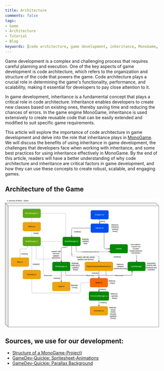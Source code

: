```yaml
---
title: Architecture
comments: false
tags:
- Game
- Architecture
- Tutorial
- Blog
keywords: [code architecture, game development, inheritance, MonoGame, functionality, performance, scalability, reusable code, best practices]
---
```

Game development is a complex and challenging process that requires careful planning and execution. One of the key aspects of game development is code architecture, which refers to the organization and structure of the code that powers the game. Code architecture plays a crucial role in determining the game's functionality, performance, and scalability, making it essential for developers to pay close attention to it.

In game development, inheritance is a fundamental concept that plays a critical role in code architecture. Inheritance enables developers to create new classes based on existing ones, thereby saving time and reducing the chances of errors. In the game engine MonoGame, inheritance is used extensively to create reusable code that can be easily extended and modified to suit specific game requirements.

This article will explore the importance of code architecture in game development and delve into the role that inheritance plays in [MonoGame](https://www.monogame.net/). We will discuss the benefits of using inheritance in game development, the challenges that developers face when working with inheritance, and some best practices for using inheritance effectively in MonoGame. By the end of this article, readers will have a better understanding of why code architecture and inheritance are critical factors in game development, and how they can use these concepts to create robust, scalable, and engaging games.

## Architecture of the Game
![](notes/images/overview.png)

## Sources, we use for our development:
- [Structure of a MonoGame-Project](https://community.monogame.net/t/how-best-to-structure-a-monogame-porject/14437/6))
- [GameDev-Quickie: Spritesheet-Animations](https://www.youtube.com/watch?v=hm4PkqS2bqY&list=PLkEsuRhhI3ne0BcsCmwAZG-shlHyDfvKc&index=15)
- [GameDev-Quickie: Parallax Background](https://www.youtube.com/watch?v=DPyXfpd8sZo&list=PLkEsuRhhI3ne0BcsCmwAZG-shlHyDfvKc&index=17)
